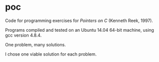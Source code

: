 # poc
Code for programming exercises for *Pointers on C* (Kenneth Reek, 1997).

Programs compiled and tested on an Ubuntu 14.04 64-bit machine, using gcc version 4.8.4.

One problem, many solutions.

I chose one viable solution for each problem.
